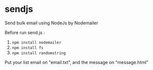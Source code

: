 # sendjs
Send bulk email using NodeJs by Nodemailer

Before run send.js : 
1. <code>npm install nodemailer</code>
2. <code>npm install fs</code>
3. <code>npm install randomstring</code>

Put your list email on "email.txt", and the message on "message.html"

